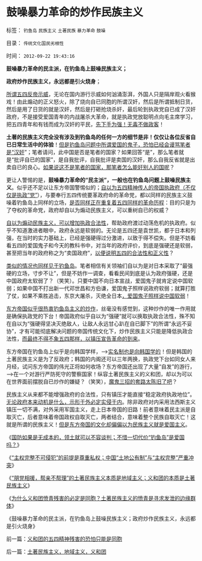 # 鼓噪暴力革命的炒作民族主义

标签： `钓鱼岛` `民族主义` `土著民族` `暴力革命` `鼓噪` 

目录： `传统文化国民劣根性`

时间： `2012-09-22 19:43:16`

**鼓噪暴力革命的民主派，在钓鱼岛上鼓噪民族主义；**

**政府炒作民族主义，永远都是引火烧身**；

[所谓五四反帝示威](../../../2012/2/9/土左和洋右的五四精神和民粹冲击波的革命.md)，无论在国内游行示威如何汹涌澎湃，外国人只是隔岸观火看猴戏！由此煽动的正义怒火，除了烧向自已同胞的所谓汉奸，然后是所谓抵制日货，然后是用了日货的就是汉奸，然后是打砸抢烧杀奸，最后轮到执政党自已成了汉奸政府，不是接受爱国青年的内战屠杀大革命，就是执政党放聪明点向毛主席学习，把五四青年和有钱而成为汉奸的平民，[先下手为强！无毒不做政客](../../../2011/12/5/“防民之富甚于防川”的政治利益和逻辑后果.md)！

**土著的民族主义完全没有涉及到钓鱼岛的任何一方的细节是非！仅仅让各位反省自已日常生活中的体验**！[但是钓鱼岛问题中所谓爱国的鬼子，恐怕已经会谩骂笔者是“汉奸](../../../2009/11/14/正义感也可以变得非常可怕.md)”；笔者请问，此中国是否是笔者的国家？如果回答“是”，那么笔者就是“批评自已的国家”，是自我批评，自我批评是卖国的汉奸，那么自我反省就是出卖自已的良心。[如果说这不是笔者的国家，那笔者怎么能奸别人的国呢](../../../2010/1/11/当爱国成为一种消费.md)？

更让人警惕的是，**鼓噪暴力革命的“民主派”，一般也在钓鱼岛问题上鼓噪民族主义**。似乎还不足以让东方帝国警惕似的；[自以为五四精神传人的帝国执政府（不仅仅是执政“党”](../../../2011/1/15/反思五四运动的局限性，道德治国不考虑国家成本；.md)），与要奉行五四传统要革政府命的革命党，都以同样的民族主义鼓噪着钓鱼岛上同样的立场，[是否同样正在重复着五四同样的革命历程](../../../2012/2/9/土左和洋右的五四精神和民粹冲击波的革命.md)：目的只是为了夺权的革命党，政府却自以为煽动民族主义，可以重树自已的权威？

[自以为煽动民族主义，可以增加执政合法性](../../../2011/12/5/为什么民族主义会成为流氓的道德制高点？.md)，帮助政府渡过动荡危机的执政府。似乎不知道激进者眼中，政府永远是软弱的。无论是五四还是袁世凯，都于日本和列强，在当时的实力基础上，已经是强硬得过分激进，以致于得不偿失。但是不妨看看五四的爱国鬼子和今天的教科书中，对当年的政府评价，到底是强硬还是软弱，甚至把当年的政府称之为“卖国政府”，[以便说明五四的合法性和正义性](../../../2011/1/15/蒋介石搞“儒教社会主义”，被愤青逼上绝路.md)？

[类似的情况也同样见于钓鱼岛](http://darthvad.blog.163.com/blog/static/533994702011917035162/)。笔者相信有关领袖们自以为是对日本采取了“最强硬的立场，寸步不让”，但是不妨作一调查，看看民间到底是认为政府强硬，还是中国政府太软弱了？（笑笑）。只要中国不向日本宣战，爱国鬼子就肯定说中国软弱；如果中国不打出新一代邓世昌和方伯谦，爱国鬼子照样说政府软弱；就算打胜了仗，如果不乘胜追击，东京大屠杀，灭绝全日本[，爱国鬼子照样说中国软弱](../../../2011/3/14/日本地震的影响和幸灾乐祸的爱国鬼子.md)！

[东方帝国似乎很热衷钓鱼岛主义的炒作](http://darthvad.blog.sohu.com/162357438.html)，丝毫没有感觉到，这种炒作的唯一作用就是确保执政党的下台！帝国政府似乎自以为“强硬”就可以换取执政合法性，殊不知在自以为“强硬得坚决灭绝敌人，让敌人永远甘心趴在自已脚下”的所谓“永远不妥协”，才有可能彻底解决问题的帝国传统文化下，炒作民族主义只能是降低执政合法性，[而最终不得不象五四那样，以镇压宣告革命的到来](../../../2011/1/15/反思五四运动的局限性，道德治国不考虑国家成本；.md)。

东方帝国在钓鱼岛上似乎是向韩国学样，——>[实名制也是向韩国学的](../../../2009/5/5/控制舆论，等于引火烧身.md)！但是韩国的土著民族主义是为了反政府；韩国的内阁还可以三年两换，执政党下台如同女人来月经，试问东方帝国的伟光正将如何收场？东方帝国还出现了大量“自发”的游行，——>在一个对游行严防死守的警察国家！纵容土著民族主义的义和团，却以为可以在世界面前摆脱自已炒作的嫌疑？（笑笑），[魔鬼三招的套路太陈旧了吧](../../../2010/3/19/魔鬼三招！中国顶得了几招？.md)？

民族主义从来都不能增强政府的合法性，只有镇压才能直接“稳定政府执政地位”。[无论政府本来动机是什么，示形于外必定实侵于内](../../../2011/1/17/唱戏的需要一个大花脸.md)。除非政府对内采用法西斯主义镇压一切不满，对外采用军国主义，走上日本帝国的旧路！前者意味着民主派是自取灭亡，后者意味着帝国政权自取灭亡，两者结合，意味着整个民族自取灭亡！这就是所谓的民族主义！[但是东方帝国的文化却偏偏以为民族主义就是爱国主义](../../../2011/1/13/五四无厘头运动赔四千万大洋送掉外蒙古.md)。

《[国防如果是无成本的，领土就可以不容谈判；不惜一切代价“钓鱼岛”是爱国吗？](../../../2012/9/10/钓鱼岛面子金贵的成本和价格.md)》

《[“主权完整不可侵犯”的前提是尊重私权；中国“土地公有制”与“主权完整”严重冲突](../../../2012/9/11/万一日本割让钓鱼岛，怎么办？.md)》

《[“朋党相援，帮亲不帮理”的土著民族主义本质是地域主义；义和团的本质是土著民族主义](http://blog.sina.com.cn/s/blog_5563a64d0102e553.html)》

《[为什么义和团愤青残害的必定是同胞？土著民族主义的愤青是寻求发泄的边缘群体](../../../2012/9/22/义和团的五四精神残害的恐怕只能是同胞.md)》

《鼓噪暴力革命的民主派，在钓鱼岛上鼓噪民族主义；政府炒作民族主义，永远都是引火烧身》



前一篇：[义和团的五四精神残害的恐怕只能是同胞](../../../2012/9/22/义和团的五四精神残害的恐怕只能是同胞.md)

后一篇：[土著民族主义，地域主义，义和团](../../../2012/9/22/土著民族主义，地域主义，义和团.md)